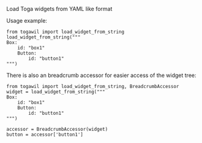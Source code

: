 Load Toga widgets from YAML like format

Usage example:
```
from togawil import load_widget_from_string
load_widget_from_string("""
Box:
    id: "box1"
    Button:
        id: "button1"
""")

```

There is also an breadcrumb accessor for easier access of the widget tree:
```
from togawil import load_widget_from_string, BreadcrumbAccessor
widget = load_widget_from_string("""
Box:
    id: "box1"
    Button:
        id: "button1"
""")

accessor = BreadcrumbAccessor(widget)
button = accessor['button1']
```


